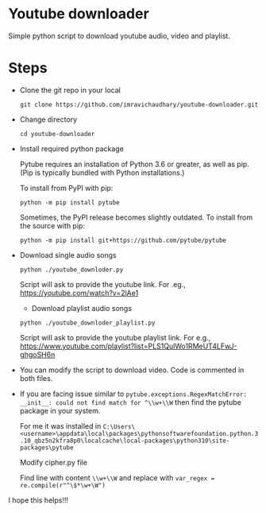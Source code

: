 # Youtube downloader

Simple python script to download youtube audio, video and playlist.

# Steps

- Clone the git repo in your local
    ```
    git clone https://github.com/imravichaudhary/youtube-downloader.git
    ```

- Change directory
    ```
    cd youtube-downloader
    ```

- Install required python package
 
  Pytube requires an installation of Python 3.6 or greater, as well as pip. (Pip is typically bundled with Python installations.)

  To install from PyPI with pip:
    ```
    python -m pip install pytube
    ```

    Sometimes, the PyPI release becomes slightly outdated. To install from the source with pip:
    ```
    python -m pip install git+https://github.com/pytube/pytube
    ```

- Download single audio songs
    ```
    python ./youtube_downloder.py
    ```

    Script will ask to provide the youtube link. For .eg., https://youtube.com/watch?v=2lAe1

    - Download playlist audio songs
    ```
    python ./youtube_downloder_playlist.py
    ```
    Script will ask to provide the youtube playlist link. For e.g., https://www.youtube.com/playlist?list=PLS1QulWo1RMeUT4LFwJ-ghgoSH6n

- You can modify the script to download video. Code is commented in both files.

- If you are facing issue similar to 
`pytube.exceptions.RegexMatchError: __init__: could not find match for ^\\w+\\W` then find the pytube package in your system. 

    For me it was installed in `C:\Users\<username>\appdata\local\packages\pythonsoftwarefoundation.python.3.10_qbz5n2kfra8p0\localcache\local-packages\python310\site-packages\pytube`

    Modify cipher.py file

    Find line with content `\\w+\\W` and replace with `var_regex = re.compile(r"^\$*\w+\W")`

I hope this helps!!!
